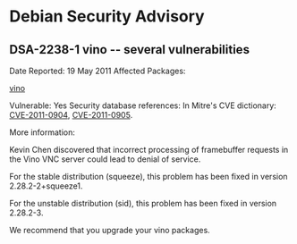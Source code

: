 
Debian Security Advisory
========================


DSA-2238-1 vino -- several vulnerabilities
------------------------------------------



Date Reported:
19 May 2011
Affected Packages:

[vino](https://packages.debian.org/src:vino)

Vulnerable:
Yes
Security database references:
In Mitre's CVE dictionary: [CVE-2011-0904](https://security-tracker.debian.org/tracker/CVE-2011-0904), [CVE-2011-0905](https://security-tracker.debian.org/tracker/CVE-2011-0905).  

More information:

Kevin Chen discovered that incorrect processing of framebuffer requests
in the Vino VNC server could lead to denial of service.


For the stable distribution (squeeze), this problem has been fixed in
version 2.28.2-2+squeeze1.


For the unstable distribution (sid), this problem has been fixed in
version 2.28.2-3.


We recommend that you upgrade your vino packages.





